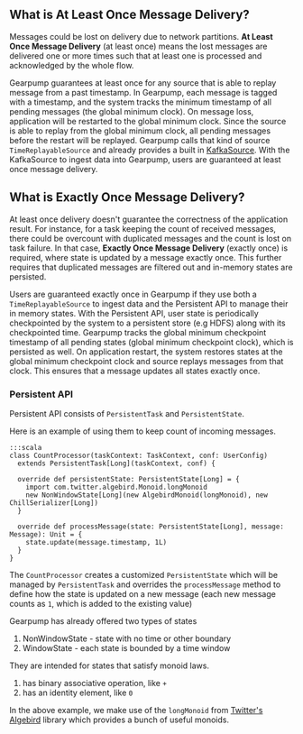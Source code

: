 ## What is At Least Once Message Delivery?

Messages could be lost on delivery due to network partitions. **At Least Once Message Delivery** (at least once) means the lost messages are delivered one or more times such that at least one is processed and acknowledged by the whole flow. 

Gearpump guarantees at least once for any source that is able to replay message from a past timestamp. In Gearpump, each message is tagged with a timestamp, and the system tracks the minimum timestamp of all pending messages (the global minimum clock). On message loss, application will be restarted to the global minimum clock. Since the source is able to replay from the global minimum clock, all pending messages before the restart will be replayed. Gearpump calls that kind of source `TimeReplayableSource` and already provides a built in
[KafkaSource](gearpump-internals#at-least-once-message-delivery-and-kafka). With the KafkaSource to ingest data into Gearpump, users are guaranteed at least once message delivery.

## What is Exactly Once Message Delivery?

At least once delivery doesn't guarantee the correctness of the application result. For instance,  for a task keeping the count of received messages, there could be overcount with duplicated messages and the count is lost on task failure.
 In that case, **Exactly Once Message Delivery** (exactly once) is required, where state is updated by a message exactly once. This further requires that duplicated messages are filtered out and in-memory states are persisted.

Users are guaranteed exactly once in Gearpump if they use both a `TimeReplayableSource` to ingest data and the Persistent API to manage their in memory states. With the Persistent API, user state is periodically checkpointed by the system to a persistent store (e.g HDFS) along with its checkpointed time. Gearpump tracks the global minimum checkpoint timestamp of all pending states (global minimum checkpoint clock), which is persisted as well. On application restart, the system restores states at the global minimum checkpoint clock and source replays messages from that clock. This ensures that a message updates all states exactly once.

### Persistent API
Persistent API consists of `PersistentTask` and `PersistentState`.

Here is an example of using them to keep count of incoming messages.

	:::scala
	class CountProcessor(taskContext: TaskContext, conf: UserConfig)
  	  extends PersistentTask[Long](taskContext, conf) {

  	  override def persistentState: PersistentState[Long] = {
        import com.twitter.algebird.Monoid.longMonoid
        new NonWindowState[Long](new AlgebirdMonoid(longMonoid), new ChillSerializer[Long])
      }

      override def processMessage(state: PersistentState[Long], message: Message): Unit = {
        state.update(message.timestamp, 1L)
      }
    }

   
The `CountProcessor` creates a customized `PersistentState` which will be managed by `PersistentTask` and overrides the `processMessage` method to define how the state is updated on a new message (each new message counts as `1`, which is added to the existing value)

Gearpump has already offered two types of states
 
1. NonWindowState - state with no time or other boundary
2. WindowState - each state is bounded by a time window

They are intended for states that satisfy monoid laws.

1. has binary associative operation, like `+`  
2. has an identity element, like `0`

In the above example, we make use of the `longMonoid` from [Twitter's Algebird](https://github.com/twitter/algebird) library which provides a bunch of useful monoids. 